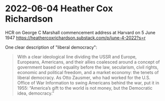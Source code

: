 # 2022-06-04 Heather Cox Richardson

HCR on George C Marshall commencement address at Harvard on 5 June 1947
<https://heathercoxrichardson.substack.com/p/june-4-2022?s=r>

One clear description of "liberal democracy":

> With a clear ideological line dividing the USSR and Europe, Europeans, Americans, and their allies coalesced around a concept of government based on equality before the law, secularism, civil rights, economic and political freedom, and a market economy: the tenets of liberal democracy. As Otto Zausmer, who had worked for the U.S. Office of War Information to swing Americans behind the war, put it in 1955: “America’s gift to the world is not money, but the Democratic idea, democracy.”